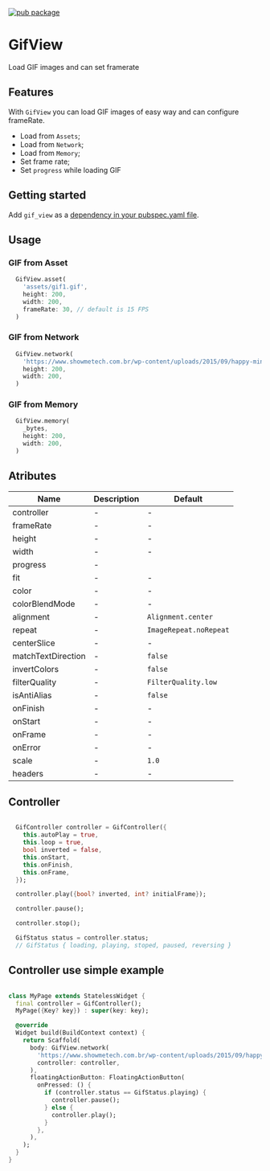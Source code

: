 [![pub package](https://img.shields.io/pub/v/gif_view.svg)](https://pub.dev/packages/gif_view)

<!-- 
This README describes the package. If you publish this package to pub.dev,
this README's contents appear on the landing page for your package.

For information about how to write a good package README, see the guide for
[writing package pages](https://dart.dev/guides/libraries/writing-package-pages). 

For general information about developing packages, see the Dart guide for
[creating packages](https://dart.dev/guides/libraries/create-library-packages)
and the Flutter guide for
[developing packages and plugins](https://flutter.dev/developing-packages). 
-->
# GifView

Load GIF images and can set framerate

## Features

With `GifView` you can load GIF images of easy way and can configure frameRate.

- Load from `Assets`;
- Load from `Network`;
- Load from `Memory`;
- Set frame rate;
- Set `progress` while loading GIF

## Getting started

Add `gif_view` as a [dependency in your pubspec.yaml file](https://flutter.dev/using-packages/).

## Usage

### GIF from Asset

```dart
  GifView.asset(
    'assets/gif1.gif',
    height: 200,
    width: 200,
    frameRate: 30, // default is 15 FPS
  )
```


### GIF from Network

```dart
  GifView.network(
    'https://www.showmetech.com.br/wp-content/uploads/2015/09/happy-minion-gif.gif',
    height: 200,
    width: 200,
  )
```


### GIF from Memory

```dart
  GifView.memory(
    _bytes,
    height: 200,
    width: 200,
  )
```

## Atributes

| Name | Description  | Default  |
| ------- | --- | --- |
| controller | - | - |
| frameRate | - | - | 
| height | - | - | 
| width | - | - | 
| progress | - |
| fit | - | - | 
| color | - | - | 
| colorBlendMode | - | - | 
| alignment | - | `Alignment.center` |
| repeat | - |  `ImageRepeat.noRepeat` |
| centerSlice | - | - | 
| matchTextDirection | - | `false` |
| invertColors | - | `false` |
| filterQuality | - | `FilterQuality.low` |
| isAntiAlias | - | `false` |
| onFinish | - | - | 
| onStart | - | - | 
| onFrame | - | - | 
| onError | - | - | 
| scale | - | `1.0` |
| headers | - | - | 


## Controller

```dart

  GifController controller = GifController({
    this.autoPlay = true,
    this.loop = true,
    bool inverted = false,
    this.onStart,
    this.onFinish,
    this.onFrame,
  });

  controller.play({bool? inverted, int? initialFrame});

  controller.pause();

  controller.stop();

  GifStatus status = controller.status;
  // GifStatus { loading, playing, stoped, paused, reversing }

```

## Controller use simple example

```dart

class MyPage extends StatelessWidget {
  final controller = GifController();
  MyPage({Key? key}) : super(key: key);

  @override
  Widget build(BuildContext context) {
    return Scaffold(
      body: GifView.network(
        'https://www.showmetech.com.br/wp-content/uploads/2015/09/happy-minion-gif.gif',
        controller: controller,
      ),
      floatingActionButton: FloatingActionButton(
        onPressed: () {
          if (controller.status == GifStatus.playing) {
            controller.pause();
          } else {
            controller.play();
          }
        },
      ),
    );
  }
}


```